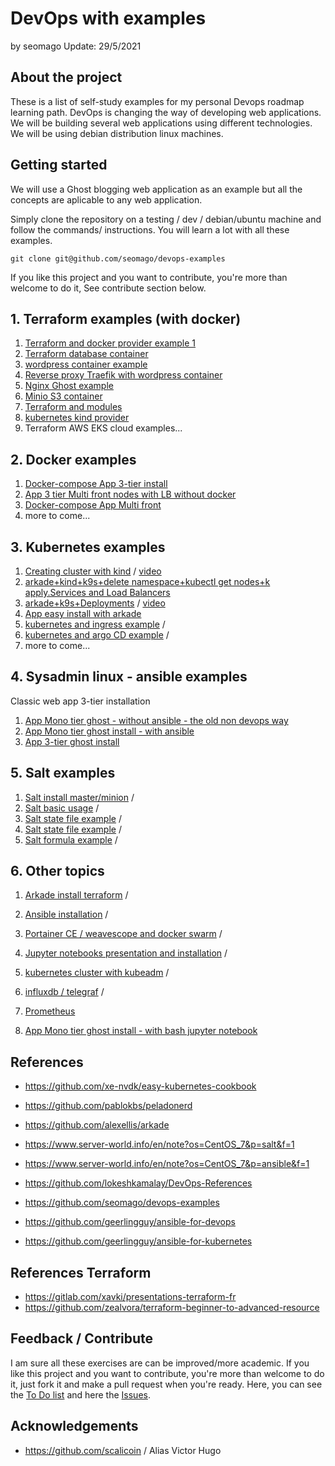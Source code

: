 # DevOps with examples
by seomago
Update: 29/5/2021

## About the project

These is a list of self-study examples for my personal Devops roadmap learning path.
DevOps is changing the way of developing web applications. We will be building several web applications 
using different technologies.
We will be using debian distribution linux machines.

## Getting started

We will use a Ghost blogging web application as an example but all the concepts are aplicable to any web application.

Simply clone the repository on a testing / dev / debian/ubuntu machine and follow the commands/ instructions.
You will learn a lot with all these examples.

```
git clone git@github.com/seomago/devops-examples
```
If you like this project and you want to contribute, you're more than welcome to do it, See contribute section below.


## 1. Terraform examples (with docker)
   1. [Terraform and docker provider example 1](./terraform/1) 
   2. [Terraform database container](./terraform/2) 
   3. [wordpress container example](./terraform/3) 
   4. [Reverse proxy Traefik with wordpress container](./terraform/4) 
   5. [Nginx Ghost example](./terraform/5)
   6. [Minio S3 container](./terraform/6)
   7. [Terraform and modules](./terraform/7)
   8. [kubernetes kind provider](./terraform/8)
   9. Terraform AWS EKS cloud examples...

## 2. Docker examples  
   1. [Docker-compose App 3-tier install](./docker/1)
   2. [App 3 tier Multi front nodes with LB without docker](./docker/2)
   3. [Docker-compose App Multi front](./docker/3)
   4. more to come...

## 3. Kubernetes examples
   1. [Creating cluster with kind](./kubernetes/1) / [video](https://youtu.be/fhYSKEy0s8w)
   2. [arkade+kind+k9s+delete namespace+kubectl get nodes+k apply.Services and Load Balancers](./kubernetes/2) 
   3. [arkade+k9s+Deployments](./kubernetes/3) / [video](https://youtu.be/q-ZicDSb3Cc)
   4. [App easy install with arkade](./kubernetes/4)
   5. [kubernetes and ingress example](./kubernetes/5) /
   6. [kubernetes and argo CD example](./kubernetes/6) /
   7. more to come...

## 4. Sysadmin linux - ansible examples
Classic web app 3-tier installation
   1. [App Mono tier ghost - without ansible - the old non devops way](./sysadmin/1)
   2. [App Mono tier ghost install - with ansible](./sysadmin/2)
   3. [App 3-tier ghost install](./sysadmin/3)

## 5. Salt examples

  1. [Salt install master/minion](./salt/1) /
  2. [Salt basic usage](./salt/2) /
  3. [Salt state file example](./salt/3) /
  4. [Salt state file example](./salt/4) /
  5. [Salt formula example](./salt/5) /

## 6. Other topics
   1. [Arkade install terraform](./mix/1) /
   2. [Ansible installation](./mix/2) /
   2. [Portainer CE / weavescope and docker swarm](./mix/3) /
   3. [Jupyter notebooks presentation and installation](./mix/4) /
   4. [kubernetes cluster with kubeadm](./mix/5) /

   6. [influxdb / telegraf](./mix/3) /
   7. [Prometheus](./mix/3) 
   8. [App Mono tier ghost install - with bash jupyter notebook](./sysadmin/2)


## References

* https://github.com/xe-nvdk/easy-kubernetes-cookbook
* https://github.com/pablokbs/peladonerd
* https://github.com/alexellis/arkade
* https://www.server-world.info/en/note?os=CentOS_7&p=salt&f=1
* https://www.server-world.info/en/note?os=CentOS_7&p=ansible&f=1

* https://github.com/lokeshkamalay/DevOps-References
* https://github.com/seomago/devops-examples
* https://github.com/geerlingguy/ansible-for-devops
* https://github.com/geerlingguy/ansible-for-kubernetes

## References Terraform
* https://gitlab.com/xavki/presentations-terraform-fr
* https://github.com/zealvora/terraform-beginner-to-advanced-resource



## Feedback / Contribute

I am sure all these exercises are can be improved/more academic.
If you like this project and you want to contribute, you're more than welcome to do it, just fork it and make a pull request when you're ready. Here, you can see the  [To Do list](https://github.com/seomago/devops-examples/projects/1) and here the [Issues](https://github.com/seomago/devops-examples/issues).


## Acknowledgements

* https://github.com/scalicoin / Alias Victor Hugo